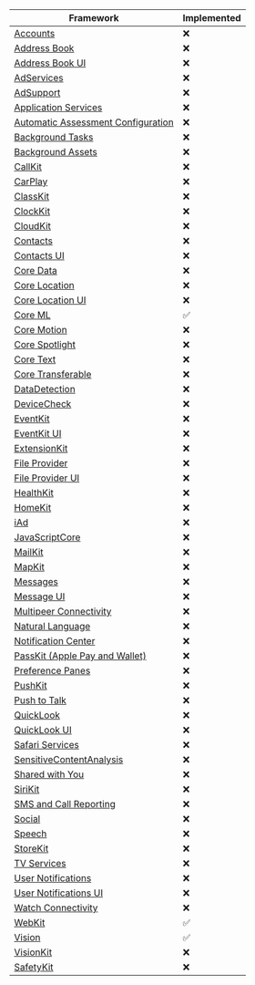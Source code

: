 | Framework | Implemented |
|-----------|-------------|
| [Accounts](https://developer.apple.com/documentation/accounts) | ❌ |
| [Address Book](https://developer.apple.com/documentation/addressbook) | ❌ |
| [Address Book UI](https://developer.apple.com/documentation/addressbookui) | ❌ |
| [AdServices](https://developer.apple.com/documentation/ad_services) | ❌ |
| [AdSupport](https://developer.apple.com/documentation/adsupport) | ❌ |
| [Application Services](https://developer.apple.com/documentation/applicationservices) | ❌ |
| [Automatic Assessment Configuration](https://developer.apple.com/documentation/automaticassessmentconfiguration) | ❌ |
| [Background Tasks](https://developer.apple.com/documentation/backgroundtasks) | ❌ |
| [Background Assets](https://developer.apple.com/documentation/backgroundassets) | ❌ |
| [CallKit](https://developer.apple.com/documentation/callkit) | ❌ |
| [CarPlay](https://developer.apple.com/documentation/carplay) | ❌ |
| [ClassKit](https://developer.apple.com/documentation/classkit) | ❌ |
| [ClockKit](https://developer.apple.com/documentation/clockkit) | ❌ |
| [CloudKit](https://developer.apple.com/documentation/cloudkit) | ❌ |
| [Contacts](https://developer.apple.com/documentation/contacts) | ❌ |
| [Contacts UI](https://developer.apple.com/documentation/contactsui) | ❌ |
| [Core Data](https://developer.apple.com/documentation/coredata) | ❌ |
| [Core Location](https://developer.apple.com/documentation/corelocation) | ❌ |
| [Core Location UI](https://developer.apple.com/documentation/corelocationui) | ❌ |
| [Core ML](https://developer.apple.com/documentation/coreml) | ✅ |
| [Core Motion](https://developer.apple.com/documentation/coremotion) | ❌ |
| [Core Spotlight](https://developer.apple.com/documentation/corespotlight) | ❌ |
| [Core Text](https://developer.apple.com/documentation/coretext) | ❌ |
| [Core Transferable](https://developer.apple.com/documentation/coretransferable) | ❌ |
| [DataDetection](https://developer.apple.com/documentation/datadetection) | ❌ |
| [DeviceCheck](https://developer.apple.com/documentation/devicecheck) | ❌ |
| [EventKit](https://developer.apple.com/documentation/eventkit) | ❌ |
| [EventKit UI](https://developer.apple.com/documentation/eventkitui) | ❌ |
| [ExtensionKit](https://developer.apple.com/documentation/extensionkit) | ❌ |
| [File Provider](https://developer.apple.com/documentation/fileprovider) | ❌ |
| [File Provider UI](https://developer.apple.com/documentation/fileproviderui) | ❌ |
| [HealthKit](https://developer.apple.com/documentation/healthkit) | ❌ |
| [HomeKit](https://developer.apple.com/documentation/homekit) | ❌ |
| [iAd](https://developer.apple.com/documentation/iad) | ❌ |
| [JavaScriptCore](https://developer.apple.com/documentation/javascriptcore) | ❌ |
| [MailKit](https://developer.apple.com/documentation/mailkit) | ❌ |
| [MapKit](https://developer.apple.com/documentation/mapkit) | ❌ |
| [Messages](https://developer.apple.com/documentation/messages) | ❌ |
| [Message UI](https://developer.apple.com/documentation/messageui) | ❌ |
| [Multipeer Connectivity](https://developer.apple.com/documentation/multipeerconnectivity) | ❌ |
| [Natural Language](https://developer.apple.com/documentation/naturallanguage) | ❌ |
| [Notification Center](https://developer.apple.com/documentation/notificationcenter) | ❌ |
| [PassKit (Apple Pay and Wallet)](https://developer.apple.com/documentation/passkit) | ❌ |
| [Preference Panes](https://developer.apple.com/documentation/preferencepanes) | ❌ |
| [PushKit](https://developer.apple.com/documentation/pushkit) | ❌ |
| [Push to Talk](https://developer.apple.com/documentation/pushtotalk) | ❌ |
| [QuickLook](https://developer.apple.com/documentation/quicklook) | ❌ |
| [QuickLook UI](https://developer.apple.com/documentation/quicklookui) | ❌ |
| [Safari Services](https://developer.apple.com/documentation/safariservices) | ❌ |
| [SensitiveContentAnalysis](https://developer.apple.com/documentation/sensitivecontentanalysis) | ❌ |
| [Shared with You](https://developer.apple.com/documentation/sharedwithyou) | ❌ |
| [SiriKit](https://developer.apple.com/documentation/sirikit) | ❌ |
| [SMS and Call Reporting](https://developer.apple.com/documentation/sms_and_call_reporting) | ❌ |
| [Social](https://developer.apple.com/documentation/social) | ❌ |
| [Speech](https://developer.apple.com/documentation/speech) | ❌ |
| [StoreKit](https://developer.apple.com/documentation/storekit) | ❌ |
| [TV Services](https://developer.apple.com/documentation/tvservices) | ❌ |
| [User Notifications](https://developer.apple.com/documentation/usernotifications) | ❌ |
| [User Notifications UI](https://developer.apple.com/documentation/usernotificationsui) | ❌ |
| [Watch Connectivity](https://developer.apple.com/documentation/watchconnectivity) | ❌ |
| [WebKit](https://developer.apple.com/documentation/webkit) | ✅ |
| [Vision](https://developer.apple.com/documentation/vision) | ✅ |
| [VisionKit](https://developer.apple.com/documentation/visionkit) | ❌ |
| [SafetyKit](https://developer.apple.com/documentation/safetykit) | ❌ |
